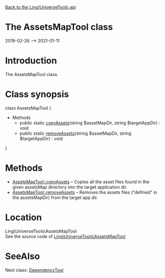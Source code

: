 [Back to the Ling/UniverseTools api](https://github.com/lingtalfi/UniverseTools/blob/master/doc/api/Ling/UniverseTools.md)



The AssetsMapTool class
================
2019-02-26 --> 2021-01-11






Introduction
============

The AssetsMapTool class.



Class synopsis
==============


class <span class="pl-k">AssetsMapTool</span>  {

- Methods
    - public static [copyAssets](https://github.com/lingtalfi/UniverseTools/blob/master/doc/api/Ling/UniverseTools/AssetsMapTool/copyAssets.md)(string $assetMapDir, string $targetAppDir) : void
    - public static [removeAssets](https://github.com/lingtalfi/UniverseTools/blob/master/doc/api/Ling/UniverseTools/AssetsMapTool/removeAssets.md)(string $assetMapDir, string $targetAppDir) : void

}






Methods
==============

- [AssetsMapTool::copyAssets](https://github.com/lingtalfi/UniverseTools/blob/master/doc/api/Ling/UniverseTools/AssetsMapTool/copyAssets.md) &ndash; Copies all the asset files found in the given assetsMap directory into the target application dir.
- [AssetsMapTool::removeAssets](https://github.com/lingtalfi/UniverseTools/blob/master/doc/api/Ling/UniverseTools/AssetsMapTool/removeAssets.md) &ndash; Removes the assets files ("defined" in the assetsMapDir) from the target app dir.





Location
=============
Ling\UniverseTools\AssetsMapTool<br>
See the source code of [Ling\UniverseTools\AssetsMapTool](https://github.com/lingtalfi/UniverseTools/blob/master/AssetsMapTool.php)



SeeAlso
==============
Next class: [DependencyTool](https://github.com/lingtalfi/UniverseTools/blob/master/doc/api/Ling/UniverseTools/DependencyTool.md)<br>
